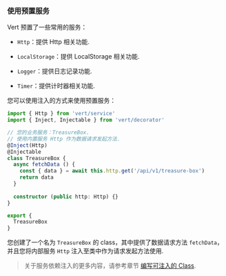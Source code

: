 <a id="use-internal-service"></id>

### 使用预置服务

Vert 预置了一些常用的服务：

 - `Http`：提供 Http 相关功能.
 
 - `LocalStorage`：提供 LocalStorage 相关功能.
 
 - `Logger`：提供日志记录功能.
 
 - `Timer`：提供计时器相关功能.
 
您可以使用注入的方式来使用预置服务：

```typescript
import { Http } from 'vert/service'
import { Inject, Injectable } from 'vert/decorator'

// 您的业务服务：TreasureBox.
// 使用内置服务 Http 作为数据请求发起方法.
@Inject(Http)
@Injectable
class TreasureBox {
  async fetchData () {
    const { data } = await this.http.get('/api/v1/treasure-box')
    return data
  }
  
  constructor (public http: Http) {}
}

export {
  TreasureBox
}
```

您创建了一个名为 `TreasureBox` 的 class，其中提供了数据请求方法 `fetchData`，并且您将内部服务 `Http` 注入至类中作为请求发起方法使用.

> 关于服务依赖注入的更多内容，请参考章节 [编写可注入的 Class](#how-to-write-a-class-that-is-injectable).

